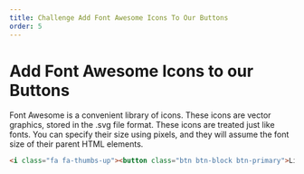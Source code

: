 ```yaml
---
title: Challenge Add Font Awesome Icons To Our Buttons
order: 5
---
```

# Add Font Awesome Icons to our Buttons

Font Awesome is a convenient library of icons. These icons are vector graphics, stored in the .svg file format. These icons are treated just like fonts. You can specify their size using pixels, and they will assume the font size of their parent HTML elements.

```html
<i class="fa fa-thumbs-up"><button class="btn btn-block btn-primary">Like</i></button>
```
